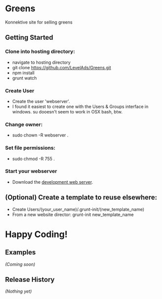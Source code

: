 # Greens

Konnektive site for selling greens

## Getting Started
### Clone into hosting directory:
- navigate to hosting directory
- git clone https://github.com/LevelAds/Greens.git
- npm install
- grunt watch

### Create User
- Create the user 'webserver'.
- I found it easiest to create one with the Users & Groups interface in windows. su dooesn't seem to work in OSX bash, btw.

### Change owner:
- sudo chown -R webserver .

### Set file permissions:
- sudo chmod -R 755 .

### Start your webserver
- Download the [development web server][webserver].

[webserver]: https://github.com/LevelAds/Webserver

## (Optional) Create a template to reuse elsewhere:
- Create Users/(your_user_name)/.grunt-init/(new_template_name)
- From a new website director: grunt-init new_template_name

# Happy Coding!

## Examples
_(Coming soon)_

## Release History
_(Nothing yet)_
